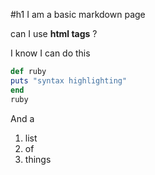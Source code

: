 #h1 I am a basic markdown page

can I use <strong>html tags</strong> ?

I know I can do this
```ruby
def ruby
puts "syntax highlighting"
end
ruby
```
And a
1. list
2. of
3. things

